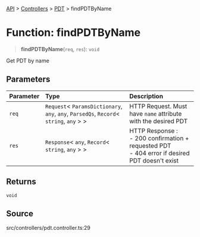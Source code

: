 [API](../../../../../API.md) > [Controllers](../../../index.md) > [PDT](../index.md) > findPDTByName

# Function: findPDTByName

> **findPDTByName**(`req`, `res`): `void`

Get PDT by name

## Parameters

| Parameter | Type                                                                                       | Description                                                                                           |
| :-------- | :----------------------------------------------------------------------------------------- | :---------------------------------------------------------------------------------------------------- |
| `req`     | `Request`\< `ParamsDictionary`, `any`, `any`, `ParsedQs`, `Record`\< `string`, `any` \> \> | HTTP Request. Must have `name` attribute with the desired PDT                                         |
| `res`     | `Response`\< `any`, `Record`\< `string`, `any` \> \>                                       | HTTP Response :<br />- 200 confirmation + requested PDT<br />- 404 error if desired PDT doesn't exist |

## Returns

`void`

## Source

src/controllers/pdt.controller.ts:29

